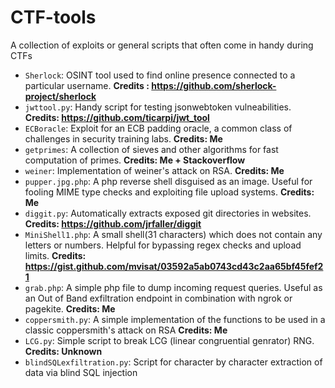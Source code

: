 # CTF-tools
A collection of exploits or general scripts that often come in handy during CTFs

- `Sherlock`: OSINT tool used to find online presence connected to a particular username. **Credits : https://github.com/sherlock-project/sherlock**
- `jwttool.py`: Handy script for testing jsonwebtoken vulneabilities. **Credits: https://github.com/ticarpi/jwt_tool**
- `ECBoracle`: Exploit for an ECB padding oracle, a common class of challenges in security training labs. **Credits: Me**
- `getprimes`: A collection of sieves and other algorithms for fast computation of primes. **Credits: Me + Stackoverflow**
- `weiner`: Implementation of weiner's attack on RSA. **Credits: Me**
- `pupper.jpg.php`: A php reverse shell disguised as an image. Useful for fooling MIME type checks and exploiting file upload systems. **Credits: Me**
- `diggit.py`: Automatically extracts exposed git directories in websites. **Credits: https://github.com/jrfaller/diggit**
- `MiniShell1.php`: A small shell(31 characters) which does not contain any letters or numbers. Helpful for bypassing regex checks and upload limits. **Credits: https://gist.github.com/mvisat/03592a5ab0743cd43c2aa65bf45fef21**
- `grab.php`: A simple php file to dump incoming request queries. Useful as an Out of Band exfiltration endpoint in combination with ngrok or pagekite. **Credits: Me**
- `coppersmith.py`: A simple implementation of the functions to be used in a classic coppersmith's attack on RSA **Credits: Me**
- `LCG.py`: Simple script to break LCG (linear congruential genrator) RNG. **Credits: Unknown**
- `blindSQLexfiltration.py`: Script for character by character extraction of data via blind SQL injection
